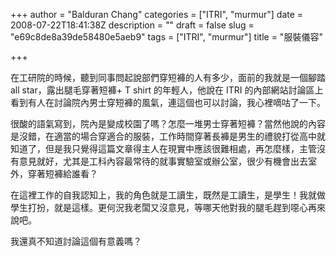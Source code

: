 +++
author = "Balduran Chang"
categories = ["ITRI", "murmur"]
date = 2008-07-22T18:41:38Z
description = ""
draft = false
slug = "e69c8de8a39de58480e5aeb9"
tags = ["ITRI", "murmur"]
title = "服裝儀容"

+++


在工研院的時候，聽到同事問起說部們穿短褲的人有多少，面前的我就是一個腳踏 all star，露出腿毛穿著短褲+ T shirt 的年輕人，他說在 ITRI 的內部網站討論區上看到有人在討論院內男士穿短褲的風氣，連這個也可以討論，我心裡嘀咕了一下。

很酸的語氣寫到，院內是變成校園了嗎？怎麼一堆男士穿著短褲？當然他說的內容是沒錯，在適當的場合穿適合的服裝，工作時間穿著長褲是男生的禮貌打從高中就知道了，但是我只覺得這篇文章得主人在現實中應該很難相處，再怎麼樣，主管沒有意見就好，尤其是工科內容最常待的就事實驗室或辦公室，很少有機會出去室外，穿著短褲給誰看？

在這裡工作的自我認知上，我的角色就是工讀生，既然是工讀生，是學生！我就做學生打扮，就是這樣。更何況我老闆又沒意見，等哪天他對我的腿毛趕到噁心再來說吧。

我還真不知道討論這個有意義嗎？

